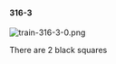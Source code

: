 #### 316-3
![train-316-3-0.png](https://github.com/lil-lab/nlvr/raw/master/nlvr/train/images/56/train-316-3-0.png "train-316-3-0.png")

There are 2 black squares